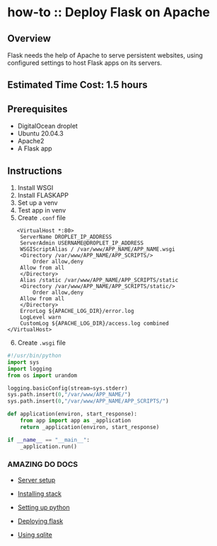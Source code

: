 # how-to :: Deploy Flask on Apache #

## Overview ##
Flask needs the help of Apache to serve persistent websites, using configured settings to host Flask apps on its servers.

## Estimated Time Cost: 1.5 hours ##

## Prerequisites ##
* DigitalOcean droplet
* Ubuntu 20.04.3
* Apache2
* A Flask app

## Instructions ##

1. Install WSGI
2. Install FLASKAPP
3. Set up a venv
4. Test app in venv
5. Create `.conf` file
   
```
   <VirtualHost *:80>
    ServerName DROPLET_IP_ADDRESS
    ServerAdmin USERNAME@DROPLET_IP_ADDRESS
    WSGIScriptAlias / /var/www/APP_NAME/APP_NAME.wsgi
    <Directory /var/www/APP_NAME/APP_SCRIPTS/>
        Order allow,deny
    Allow from all
    </Directory>
    Alias /static /var/www/APP_NAME/APP_SCRIPTS/static
    <Directory /var/www/APP_NAME/APP_SCRIPTS/static/>
        Order allow,deny
    Allow from all
    </Directory>
    ErrorLog ${APACHE_LOG_DIR}/error.log
    LogLevel warn
    CustomLog ${APACHE_LOG_DIR}/access.log combined
</VirtualHost>
```

6. Create `.wsgi` file

```python
#!/usr/bin/python
import sys
import logging
from os import urandom

logging.basicConfig(stream=sys.stderr)
sys.path.insert(0,"/var/www/APP_NAME/")
sys.path.insert(0,"/var/www/APP_NAME/APP_SCRIPTS/")

def application(environ, start_response):
    from app import app as _application
    return _application(environ, start_response)

if __name__ == "__main__":
    _application.run()
```

### AMAZING DO DOCS ###
* [Server setup](https://www.digitalocean.com/community/tutorials/initial-server-setup-with-ubuntu-20-04)

* [Installing stack](https://www.digitalocean.com/community/tutorials/how-to-install-linux-apache-mysql-php-lamp-stack-on-ubuntu-20-04)

* [Setting up python](https://www.digitalocean.com/community/tutorials/how-to-install-python-3-and-set-up-a-programming-environment-on-an-ubuntu-20-04-server)

* [Deploying flask](https://www.digitalocean.com/community/tutorials/how-to-build-and-deploy-a-flask-application-using-docker-on-ubuntu-20-04)

* [Using sqlite](https://www.digitalocean.com/community/tutorials/how-to-use-an-sqlite-database-in-a-flask-application)